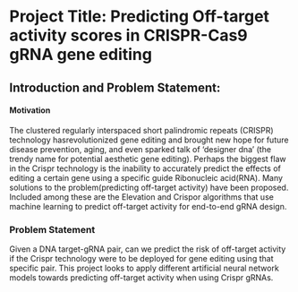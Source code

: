 # Project Title: Predicting Off-target activity scores in CRISPR-Cas9 gRNA gene editing

## Introduction and Problem Statement: 
#### Motivation 

The clustered regularly interspaced short palindromic repeats (CRISPR) technology hasrevolutionized gene editing and brought new hope for future disease prevention, aging, and even sparked talk of ‘designer dna’ (the trendy name for potential  aesthetic gene editing). Perhaps the biggest flaw in the Crispr technology is the inability to accurately predict  the effects of editing a certain gene using a specific guide Ribonucleic acid(RNA). Many solutions to the problem(predicting off-target activity) have been proposed.  Included among these are the Elevation and Crispor algorithms that use machine  learning to predict off-target activity for end-to-end gRNA design. 

### Problem Statement 
Given a DNA target-gRNA pair, can we predict the risk of off-target activity if the  Crispr technology were to be deployed for gene editing using that specific pair. This  project looks to apply different artificial neural network models towards predicting  off-target activity when using Crispr gRNAs.
